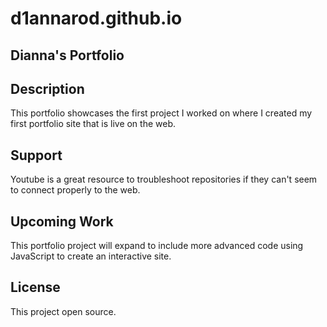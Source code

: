 # d1annarod.github.io

## Dianna's Portfolio

## Description
This portfolio showcases the first project I worked on where I created my first portfolio site that is live on the web. 

## Support
Youtube is a great resource to troubleshoot repositories if they can't seem to connect properly to the web. 

## Upcoming Work 
This portfolio project will expand to include more advanced code using JavaScript to create an interactive site. 

## License
This project open source. 
  
